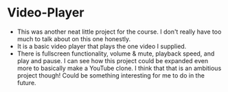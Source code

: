 # Video-Player


* This was another neat little project for the course. I don't really have too much to talk about on this one honestly.
* It is a basic video player that plays the one video I supplied.
* There is fullscreen functionality, volume & mute, playback speed, and play and pause.
I can see how this project could be expanded even more to basically make a YouTube clone. 
I think that that is an ambitious project though! Could be something interesting for me to do in the future.
